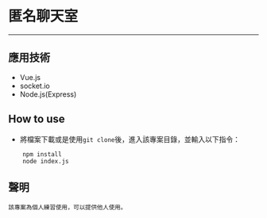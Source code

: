 # 匿名聊天室

---

## 應用技術

- Vue.js
- socket.io
- Node.js(Express)

## How to use

- 將檔案下載或是使用`git clone`後，進入該專案目錄，並輸入以下指令：

```
	npm install
	node index.js
```

## 聲明

	該專案為個人練習使用，可以提供他人使用。